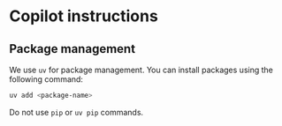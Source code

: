 # Copilot instructions

## Package management

We use `uv` for package management. You can install packages using the following command:

```bash
uv add <package-name>
```

Do not use `pip` or `uv pip` commands.
